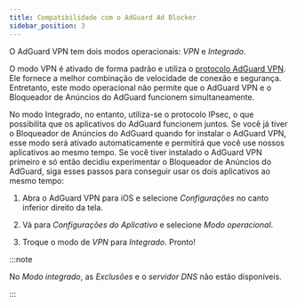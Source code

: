```yaml
---
title: Compatibilidade com o AdGuard Ad Blocker
sidebar_position: 3
---
```


O AdGuard VPN tem dois modos operacionais: *VPN* e *Integrado*.

O modo VPN é ativado de forma padrão e utiliza o [protocolo AdGuard VPN](/general/adguard-vpn-protocol). Ele fornece a melhor combinação de velocidade de conexão e segurança. Entretanto, este modo operacional não permite que o AdGuard VPN e o Bloqueador de Anúncios do AdGuard funcionem simultaneamente.

No modo Integrado, no entanto, utiliza-se o protocolo IPsec, o que possibilita que os aplicativos do AdGuard funcionem juntos. Se você já tiver o Bloqueador de Anúncios do AdGuard quando for instalar o AdGuard VPN, esse modo será ativado automaticamente e permitirá que você use nossos aplicativos ao mesmo tempo. Se você tiver instalado o AdGuard VPN primeiro e só então decidiu experimentar o Bloqueador de Anúncios do AdGuard, siga esses passos para conseguir usar os dois aplicativos ao mesmo tempo:

1. Abra o AdGuard VPN para iOS e selecione *Configurações* no canto inferior direito da tela.

2. Vá para *Configurações do Aplicativo* e selecione *Modo operacional*.

3. Troque o modo de *VPN* para *Integrado*. Pronto!

:::note

No *Modo integrado*, as *Exclusões* e o *servidor DNS* não estão disponíveis.

:::
